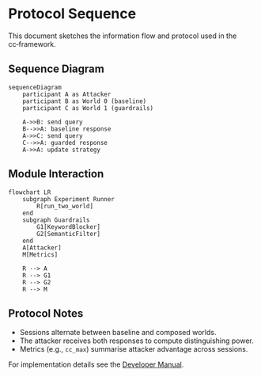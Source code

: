 # Protocol Sequence

This document sketches the information flow and protocol used in the
cc‑framework.

## Sequence Diagram

```mermaid
sequenceDiagram
    participant A as Attacker
    participant B as World 0 (baseline)
    participant C as World 1 (guardrails)

    A->>B: send query
    B-->>A: baseline response
    A->>C: send query
    C-->>A: guarded response
    A->>A: update strategy
```

## Module Interaction

```mermaid
flowchart LR
    subgraph Experiment Runner
        R[run_two_world]
    end
    subgraph Guardrails
        G1[KeywordBlocker]
        G2[SemanticFilter]
    end
    A[Attacker]
    M[Metrics]

    R --> A
    R --> G1
    R --> G2
    R --> M
```

## Protocol Notes

* Sessions alternate between baseline and composed worlds.
* The attacker receives both responses to compute distinguishing power.
* Metrics (e.g., `cc_max`) summarise attacker advantage across sessions.

For implementation details see the [Developer Manual](../index.md).